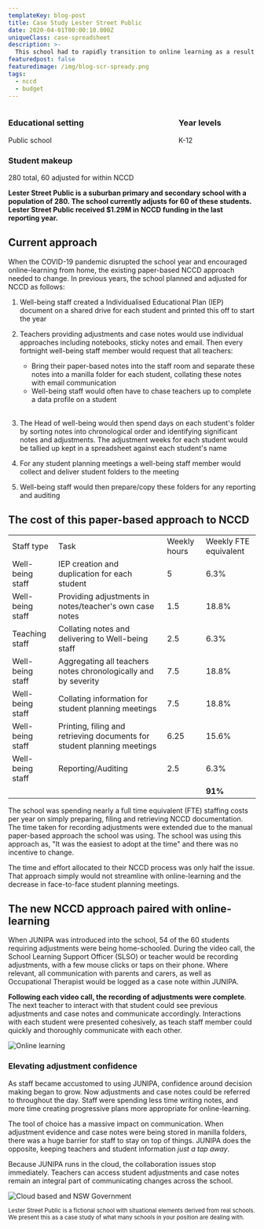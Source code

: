 ```yaml
---
templateKey: blog-post
title: Case Study Lester Street Public
date: 2020-04-01T00:00:10.000Z
uniqueClass: case-spreadsheet
description: >-
  This school had to rapidly transition to online learning as a result of COVID-19. Updating their paper-based approach to NCCD also need to transition.
featuredpost: false
featuredimage: /img/blog-scr-spready.png
tags:
  - nccd
  - budget
---
```


<div class="columns has-margin-top-0 has-margin-bottom-30 has-background-light">
  <div class="column">  
    <h3> Educational setting </h3>
    Public school

  <h3> Student makeup </h3>
    280 total, 60 adjusted for within NCCD

  </div>
  <div class="column">
  <h3>Year levels</h3>  
  K-12
  </div>  
</div>

**Lester Street Public is a suburban primary and secondary school with a population of 280. The school currently adjusts for 60 of these students. Lester Street Public received \$1.29M in NCCD funding in the last reporting year.**

## Current approach

When the COVID-19 pandemic disrupted the school year and encouraged online-learning from home, the existing paper-based NCCD approach needed to change. In previous years, the school planned and adjusted for NCCD as follows:

1. Well-being staff created a Individualised Educational Plan (IEP) document on a shared drive for each student and printed this off to start the year
2. Teachers providing adjustments and case notes would use individual approaches including notebooks, sticky notes and email. Then every fortnight well-being staff member would request that all teachers:

   - Bring their paper-based notes into the staff room and separate these notes into a manilla folder for each student, collating these notes with email communication
   - Well-being staff would often have to chase teachers up to complete a data profile on a student
     <br><br>

3. The Head of well-being would then spend days on each student's folder by sorting notes into chronological order and identifying significant notes and adjustments. The adjustment weeks for each student would be tallied up kept in a spreadsheet against each student's name
4. For any student planning meetings a well-being staff member would collect and deliver student folders to the meeting
5. Well-being staff would then prepare/copy these folders for any reporting and auditing

## The cost of this paper-based approach to NCCD

 <table class="budget-summary has-margin-top-50 has-margin-bottom-50">    
    <tr class="has-background-dark has-text-light">
      <td>Staff type</td>
      <td>Task</td>
      <td>Weekly hours</td>
      <td>Weekly FTE equivalent</td>
    </tr>
    <tr>
      <td>Well-being staff </td>
      <td>IEP creation and duplication for each student</td>      
      <td>5</td>      
      <td>6.3%</td>
    </tr>
    <tr>
      <td>Well-being staff  </td>
      <td>Providing adjustments in notes/teacher's own case notes</td>      
      <td>1.5</td>      
      <td>18.8%</td>
    </tr>
    <tr>
      <td>Teaching staff</td>
      <td>Collating notes and delivering to Well-being staff</td>      
      <td>2.5</td>
      <td>6.3%</td>
    </tr>
    <tr>
      <td>Well-being staff</td>
      <td>Aggregating all teachers notes chronologically and by severity</td>      
      <td>7.5</td>
      <td>18.8%</td>
    </tr>
     <tr>
     <td>Well-being staff</td>      
      <td>Collating information for student planning meetings</td>      
      <td>7.5</td>
      <td>18.8%</td>
    </tr>
    <tr>
     <td>Well-being staff</td>      
      <td>Printing, filing and retrieving documents for student planning meetings</td>      
      <td>6.25</td>
      <td>15.6%</td>
    </tr>
  <tr>
     <td>Well-being staff</td>      
      <td>Reporting/Auditing</td>            
      <td>2.5</td>
      <td>6.3%</td>
    </tr>    
    
  <tr>
      <td></td>
      <td></td>                  
      <td></td>      
      <td><strong>91%</strong></td>
    </tr>        
</table>

<p>The school was spending nearly a full time equivalent (FTE) staffing costs per year on simply preparing, filing and retrieving NCCD documentation. The time taken for recording adjustments were extended due to the manual paper-based approach the school was using. The school was using this approach as, "It was the easiest to adopt at the time" and there was no incentive to change. </p>

<p>The time and effort allocated to their NCCD process was only half the issue. That approach simply would not streamline with online-learning and the decrease in face-to-face student planning meetings.</p>

<div class=" has-margin-bottom-30">
  <h2 class="has-text-info has-margin-bottom-30">The new NCCD approach paired with online-learning</h2>

<p>When JUNIPA was introduced into the school, 54 of the 60 students requiring adjustments were being home-schooled.  During the video call, the School Learning Support Officer (SLSO) or teacher would be recording adjustments, with a few mouse clicks or taps on their phone. Where relevant, all communication with parents and carers, as well as Occupational Therapist would be logged as a case note within JUNIPA. </p>

<p><strong>Following each video call, the recording of adjustments were complete</strong>. The next teacher to interact with that student could see previous adjustments and case notes and communicate accordingly. Interactions with each student were presented cohesively, as teach staff member could quickly and thoroughly communicate with each other. </p>

<div class="has-text-centered">

![Online learning](/img/online-learning.gif "Online learning")

  </div>

<h3 class="has-text-info">Elevating adjustment confidence</h3>

<p>As staff became accustomed to using JUNIPA, confidence around decision making began to grow. Now adjustments and case notes could be referred to throughout the day. Staff were spending less time writing notes, and more time creating progressive plans more appropriate for online-learning. </p>

<div class="message message-body">
<p>The tool of choice has a massive impact on communication.  When adjustment evidence and case notes were being stored in manilla folders, there was a huge barrier for staff to stay on top of things. JUNIPA does the opposite, keeping teachers and student information <em>just a tap away</em>. </p>

<p>Because JUNIPA runs in the cloud, the collaboration issues stop immediately. Teachers can access student adjustments and case notes remain an integral part of communicating changes across the school.</p>
</div>

</div>

<div class="has-text-centered">

![Cloud based and NSW Government](/img/supplied.svg "Cloud based and NSW Government")

  </div>

<small>Lester Street Public is a fictional school with situational elements derived from real schools. We present this as a case study of what many schools in your position are dealing with.</small>

